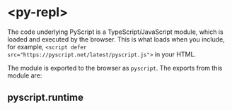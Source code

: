# &lt;py-repl&gt;

The code underlying PyScript is a TypeScript/JavaScript module, which is loaded and executed by the browser. This is what loads when you include, for example, `<script defer src="https://pyscript.net/latest/pyscript.js">` in your HTML.

The module is exported to the browser as `pyscript`. The exports from this module are:

## pyscript.runtime